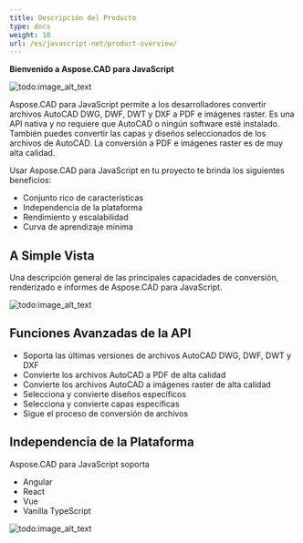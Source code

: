 ```yaml
---
title: Descripción del Producto
type: docs
weight: 10
url: /es/javascript-net/product-overview/
---
```


**Bienvenido a Aspose.CAD para JavaScript**

![todo:image_alt_text](/_assets/product-overview_1.png)

Aspose.CAD para JavaScript permite a los desarrolladores convertir archivos AutoCAD DWG, DWF, DWT y DXF a PDF e imágenes raster. Es una API nativa y no requiere que AutoCAD o ningún software esté instalado. También puedes convertir las capas y diseños seleccionados de los archivos de AutoCAD. La conversión a PDF e imágenes raster es de muy alta calidad.

Usar Aspose.CAD para JavaScript en tu proyecto te brinda los siguientes beneficios:

- Conjunto rico de características
- Independencia de la plataforma
- Rendimiento y escalabilidad
- Curva de aprendizaje mínima

## **A Simple Vista**
Una descripción general de las principales capacidades de conversión, renderizado e informes de Aspose.CAD para JavaScript.

![todo:image_alt_text](/_assets/product-overview_2.png)
## **Funciones Avanzadas de la API**
- Soporta las últimas versiones de archivos AutoCAD DWG, DWF, DWT y DXF
- Convierte los archivos AutoCAD a PDF de alta calidad
- Convierte los archivos AutoCAD a imágenes raster de alta calidad
- Selecciona y convierte diseños específicos
- Selecciona y convierte capas específicas
- Sigue el proceso de conversión de archivos
## **Independencia de la Plataforma**
Aspose.CAD para JavaScript soporta

- Angular
- React
- Vue
- Vanilla TypeScript

![todo:image_alt_text](/_assets/product-overview_3.png)
